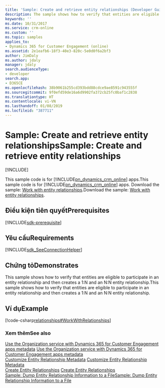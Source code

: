 ```yaml
---
title: 'Sample: Create and retrieve entity relationships (Developer Guide for Dynamics 365 for Customer Engagement) | MicrosoftDocs'
description: The sample shows how to verify that entities are eligible to participate in an entity relationship and then creates a 1:N and an N:N entity relationship.
keywords: ''
ms.date: 10/31/2017
ms.service: crm-online
ms.custom: ''
ms.topic: samples
applies_to:
- Dynamics 365 for Customer Engagement (online)
ms.assetid: 2e1eafb6-18f3-40e3-820c-5e0d0f6a2bf3
author: JimDaly
ms.author: jdaly
manager: jdaly
search.audienceType:
- developer
search.app:
- D365CE
ms.openlocfilehash: 38b9061b255cd393bdd88cdce9ae8591c943555f
ms.sourcegitcommit: 9f0efd59de16a6d9902fa372cb25fc0baf1c2838
ms.translationtype: HT
ms.contentlocale: vi-VN
ms.lasthandoff: 01/08/2019
ms.locfileid: "387711"
---
```

# <a name="sample-create-and-retrieve-entity-relationships"></a><span data-ttu-id="9d3a4-103">Sample: Create and retrieve entity relationships</span><span class="sxs-lookup"><span data-stu-id="9d3a4-103">Sample: Create and retrieve entity relationships</span></span>

[!INCLUDE[](../../includes/cc_applies_to_update_9_0_0.md)]

<span data-ttu-id="9d3a4-104">This sample code is for [!INCLUDE[pn_dynamics_crm_online](../../includes/pn-dynamics-crm-online.md)] apps.</span><span class="sxs-lookup"><span data-stu-id="9d3a4-104">This sample code is for [!INCLUDE[pn_dynamics_crm_online](../../includes/pn-dynamics-crm-online.md)] apps.</span></span> <span data-ttu-id="9d3a4-105">Download the sample: [Work with entity relationships](https://code.msdn.microsoft.com/Samples-of-entity-218db099).</span><span class="sxs-lookup"><span data-stu-id="9d3a4-105">Download the sample: [Work with entity relationships](https://code.msdn.microsoft.com/Samples-of-entity-218db099).</span></span>

## <a name="prerequisites"></a><span data-ttu-id="9d3a4-106">Điều kiện tiên quyết</span><span class="sxs-lookup"><span data-stu-id="9d3a4-106">Prerequisites</span></span>
[!INCLUDE[sdk-prerequisite](../../includes/sdk-prerequisite.md)]
  
## <a name="requirements"></a><span data-ttu-id="9d3a4-107">Yêu cầu</span><span class="sxs-lookup"><span data-stu-id="9d3a4-107">Requirements</span></span>  
[!INCLUDE[sdk_SeeConnectionHelper](../../includes/sdk-seeconnectionhelper.md)]
  
## <a name="demonstrates"></a><span data-ttu-id="9d3a4-108">Chứng tỏ</span><span class="sxs-lookup"><span data-stu-id="9d3a4-108">Demonstrates</span></span>  
 <span data-ttu-id="9d3a4-109">This sample shows how to verify that entities are eligible to participate in an entity relationship and then creates a 1:N and an N:N entity relationship.</span><span class="sxs-lookup"><span data-stu-id="9d3a4-109">This sample shows how to verify that entities are eligible to participate in an entity relationship and then creates a 1:N and an N:N entity relationship.</span></span>  
  
## <a name="example"></a><span data-ttu-id="9d3a4-110">Ví dụ</span><span class="sxs-lookup"><span data-stu-id="9d3a4-110">Example</span></span>  
 [!code-csharp[relationships#WorkWithRelationships](../../snippets/csharp/CRMV8/relationships/cs/workwithrelationships.cs#workwithrelationships)]  
  
### <a name="see-also"></a><span data-ttu-id="9d3a4-111">Xem thêm</span><span class="sxs-lookup"><span data-stu-id="9d3a4-111">See also</span></span>  
 <span data-ttu-id="9d3a4-112">[Use the Organization service with Dynamics 365 for Customer Engagement apps metadata](use-organization-service-metadata.md) </span><span class="sxs-lookup"><span data-stu-id="9d3a4-112">[Use the Organization service with Dynamics 365 for Customer Engagement apps metadata](use-organization-service-metadata.md) </span></span>  
 <span data-ttu-id="9d3a4-113">[Customize Entity Relationship Metadata](../customize-entity-relationship-metadata.md) </span><span class="sxs-lookup"><span data-stu-id="9d3a4-113">[Customize Entity Relationship Metadata](../customize-entity-relationship-metadata.md) </span></span>  
 <span data-ttu-id="9d3a4-114">[Create Entity Relationships](create-retrieve-entity-relationships.md) </span><span class="sxs-lookup"><span data-stu-id="9d3a4-114">[Create Entity Relationships](create-retrieve-entity-relationships.md) </span></span>  
 [<span data-ttu-id="9d3a4-115">Sample: Dump Entity Relationship Information to a File</span><span class="sxs-lookup"><span data-stu-id="9d3a4-115">Sample: Dump Entity Relationship Information to a File</span></span>](sample-dump-entity-relationship-information-file.md)
